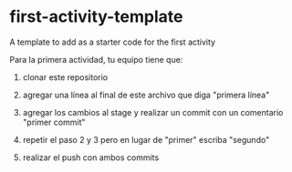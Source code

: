 # first-activity-template
A template to add as a starter code for the first activity

Para la primera actividad, tu equipo tiene que:
1. clonar este repositorio
2. agregar una línea al final de este archivo que diga "primera línea"
3. agregar los cambios al stage y realizar un commit con un comentario "primer commit"

4. repetir el paso 2 y 3 pero en lugar de "primer" escriba "segundo"
5. realizar el push con ambos commits
